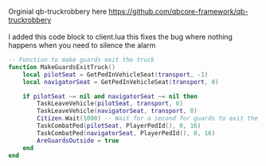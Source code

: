 Orginial qb-truckrobbery here https://github.com/qbcore-framework/qb-truckrobbery
<BR>
<BR> I added this code block to client.lua this fixes the bug where nothing happens when you need to silence the alarm

```lua
-- Function to make guards exit the truck
function MakeGuardsExitTruck()
    local pilotSeat = GetPedInVehicleSeat(transport, -1)
    local navigatorSeat = GetPedInVehicleSeat(transport, 0)

    if pilotSeat ~= nil and navigatorSeat ~= nil then
        TaskLeaveVehicle(pilotSeat, transport, 0)
        TaskLeaveVehicle(navigatorSeat, transport, 0)
        Citizen.Wait(1000) -- Wait for a second for guards to exit the truck
        TaskCombatPed(pilotSeat, PlayerPedId(), 0, 16)
        TaskCombatPed(navigatorSeat, PlayerPedId(), 0, 16)
        AreGuardsOutside = true
    end
end
```
